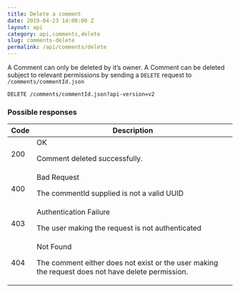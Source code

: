 ```yaml
---
title: Delete a comment
date: 2019-04-23 14:00:00 Z
layout: api
category: api,comments,delete
slug: comments-delete
permalink: /api/comments/delete
---
```


A Comment can only be deleted by it’s owner.
A Comment can be deleted subject to relevant permissions by sending a `DELETE` request to `/comments/commentId.json`

```
DELETE /comments/commentId.json?api-version=v2
```

### Possible responses

<table class="table-parameters">
<thead>
  <tr>
   <th>Code
   </th>
   <th>Description
   </th>
  </tr>
</thead>
<tbody>
  <tr>
   <td>200
   </td>
   <td>OK<br/>

Comment deleted successfully.
   </td>
  </tr>
  <tr>
   <td>400
   </td>
   <td>Bad Request<br/>

The commentId supplied is not a valid UUID
   </td>
  </tr>
  <tr>
   <td>403
   </td>
   <td>Authentication Failure<br/>

The user making the request is not authenticated
   </td>
  </tr>
  <tr>
   <td>404
   </td>
   <td>Not Found<br/>

The comment either does not exist or the user making the request does not have delete permission.
   </td>
  </tr>
</tbody>
</table>
